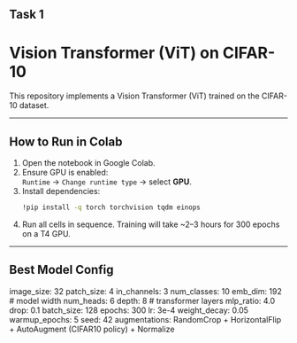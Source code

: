 ## Task 1

# Vision Transformer (ViT) on CIFAR-10

This repository implements a Vision Transformer (ViT) trained on the CIFAR-10 dataset.

---

##  How to Run in Colab

1. Open the notebook in Google Colab.
2. Ensure GPU is enabled:  
   `Runtime` → `Change runtime type` → select **GPU**.
3. Install dependencies:
   ```bash
   !pip install -q torch torchvision tqdm einops
4. Run all cells in sequence.
   Training will take ~2–3 hours for 300 epochs on a T4 GPU.

---
## Best Model Config
image_size: 32
patch_size: 4
in_channels: 3
num_classes: 10
emb_dim: 192        # model width
num_heads: 6
depth: 8            # transformer layers
mlp_ratio: 4.0
drop: 0.1
batch_size: 128
epochs: 300
lr: 3e-4
weight_decay: 0.05
warmup_epochs: 5
seed: 42
augmentations: RandomCrop + HorizontalFlip + AutoAugment (CIFAR10 policy) + Normalize

